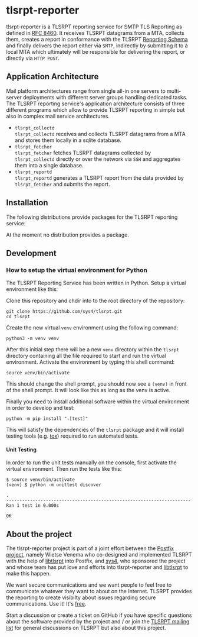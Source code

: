 # tlsrpt-reporter

tlsrpt-reporter is a TLSRPT reporting service for SMTP TLS Reporting as defined
in [RFC 8460](https://www.rfc-editor.org/rfc/rfc8460). It receives TLSRPT
datagrams from a MTA, collects them, creates a report in conformance with the
TLSRPT [Reporting Schema](https://www.rfc-editor.org/rfc/rfc8460#section-4) and
finally delivers the report either via `SMTP`, indirectly by submitting it to a
local MTA which ultimately will be responsible for delivering the report, or
directly via `HTTP POST`.


## Application Architecture

Mail platform architectures range from single all-in one servers to multi-server
deployments with different server groups handling dedicated tasks. The TLSRPT
reporting service's application architecture consists of three different
programs which allow to provide TLSRPT reporting in simple but also in complex
mail service architectures.

- `tlsrpt_collectd`\
  `tlsrpt_collectd` receives and collects TLSRPT datagrams from a MTA and
  stores them locally in a sqlite database.
- `tlsrpt_fetcher`\
  `tlsrpt_fetcher` fetches TLSRPT datagrams collected by `tlsrpt_collectd`
  directly or over the network via `SSH` and aggregates them into a single
  database.
- `tlsrpt_reportd`\
  `tlsrpt_reportd` generates a TLSRPT report from the data provided by
  `tlsrpt_fetcher` and submits the report.


## Installation

The following distributions provide packages for the TLSRPT reporting service:

At the moment no distribution provides a package.


## Development

### How to setup the virtual environment for Python

The TLSRPT Reporting Service has been written in Python. Setup a virtual
environment like this:

Clone this repository and chdir into to the root directory of the repository:

```
git clone https://github.com/sys4/tlsrpt.git
cd tlsrpt
```

Create the new virtual `venv` environment using the following command:

```
python3 -m venv venv
```

After this initial step there will be a new `venv` directory within the `tlsrpt`
directory containing all the file required to start and run the virtual
environment. Activate the environment by typing this shell command:

```
source venv/bin/activate
```

This should change the shell prompt, you should now see a `(venv)` in front of
the shell prompt. It will look like this as long as the venv is active.

Finally you need to install additional software within the virtual environment
in order to develop and test:

```
python -m pip install ".[test]"
```

This will satisfy the dependencies of the `tlsrpt` package and it will install
testing tools (e.g. [tox](https://pypi.org/project/tox/)) required to run
automated tests.


#### Unit Testing

In order to run the unit tests manually on the console, first activate the
virtual environment. Then run the tests like this:

```
$ source venv/bin/activate
(venv) $ python -m unittest discover

.
----------------------------------------------------------------------
Ran 1 test in 0.000s

OK
```


## About the project

The tlsrpt-reporter project is part of a joint effort between the [Postfix
project](https://www.postfix.org), namely Wietse Venema who co-designed and
implemented TLSRPT with the help of
[libtlsrpt](https://github.com/sys4/libtlsrpt) into Postfix, and
[sys4](https://sys4.de), who sponsored the project and whose team has put love
and efforts into tlsrpt-reporter and
[libtlsrpt](https://github.com/sys4/libtlsrpt) to make this happen.

We want secure communications and we want people to feel free to communicate
whatever they want to about on the Internet. TLSRPT provides the reporting to
create visibilty about issues regarding secure communications. Use it! It's
[free](LICENSE).

Start a discussion or create a ticket on GitHub if you have specific questions
about the software provided by the project and / or join the
[TLSRPT mailing list](https://list.sys4.de/postorius/lists/tlsrpt.list.sys4.de/)
for general discussions on TLSRPT but also about this project.

